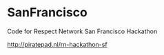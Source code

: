 SanFrancisco
============

Code for Respect Network San Francisco Hackathon

http://piratepad.nl/rn-hackathon-sf
